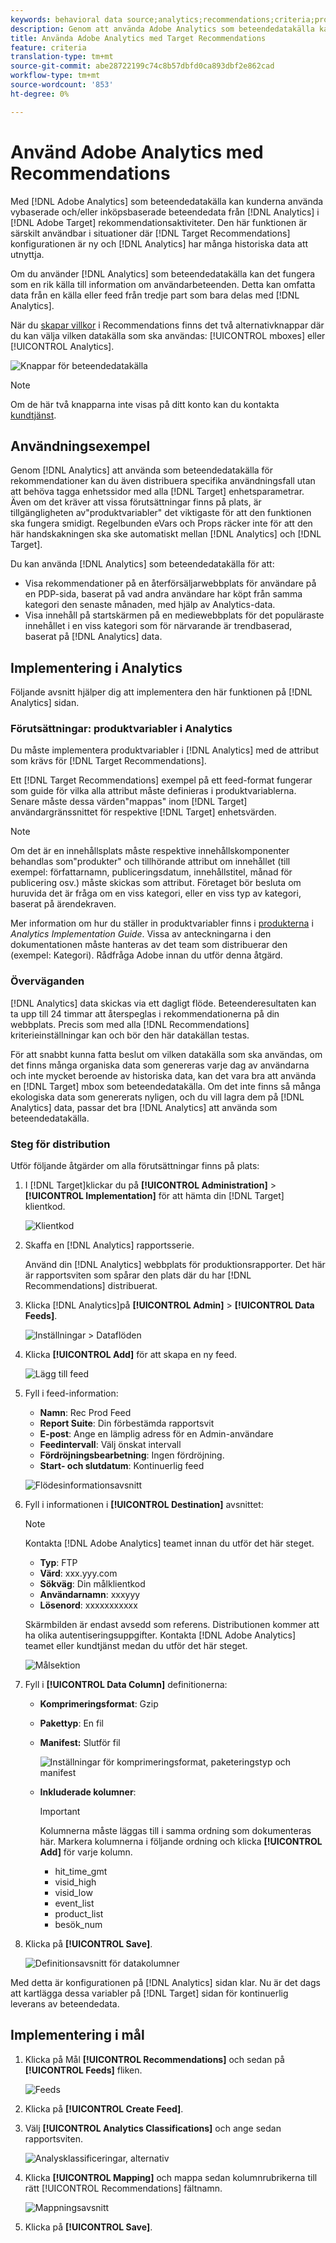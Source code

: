 ```yaml
---
keywords: behavioral data source;analytics;recommendations;criteria;product variables
description: Genom att använda Adobe Analytics som beteendedatakälla kan kunderna använda vybaserade och/eller inköpsbaserade beteendedata från Analytics i Adobe Recommendations.
title: Använda Adobe Analytics med Target Recommendations
feature: criteria
translation-type: tm+mt
source-git-commit: abe28722199c74c8b57dbfd0ca893dbf2e862cad
workflow-type: tm+mt
source-wordcount: '853'
ht-degree: 0%

---
```



# Använd Adobe Analytics med Recommendations

Med [!DNL Adobe Analytics] som beteendedatakälla kan kunderna använda vybaserade och/eller inköpsbaserade beteendedata från [!DNL Analytics] i [!DNL Adobe Target] rekommendationsaktiviteter. Den här funktionen är särskilt användbar i situationer där [!DNL Target Recommendations] konfigurationen är ny och [!DNL Analytics] har många historiska data att utnyttja.

Om du använder [!DNL Analytics] som beteendedatakälla kan det fungera som en rik källa till information om användarbeteenden. Detta kan omfatta data från en källa eller feed från tredje part som bara delas med [!DNL Analytics].

När du [skapar villkor](/help/c-recommendations/c-algorithms/create-new-algorithm.md) i Recommendations finns det två alternativknappar där du kan välja vilken datakälla som ska användas: [!UICONTROL mboxes] eller [!UICONTROL Analytics].

![Knappar för beteendedatakälla](/help/c-recommendations/c-algorithms/assets/behavioral-data-source.png)

>[!NOTE]
>
>Om de här två knapparna inte visas på ditt konto kan du kontakta [kundtjänst](/help/cmp-resources-and-contact-information.md#reference_ACA3391A00EF467B87930A450050077C).

## Användningsexempel

Genom [!DNL Analytics] att använda som beteendedatakälla för rekommendationer kan du även distribuera specifika användningsfall utan att behöva tagga enhetssidor med alla [!DNL Target] enhetsparametrar. Även om det kräver att vissa förutsättningar finns på plats, är tillgängligheten av&quot;produktvariabler&quot; det viktigaste för att den funktionen ska fungera smidigt. Regelbunden eVars och Props räcker inte för att den här handskakningen ska ske automatiskt mellan [!DNL Analytics] och [!DNL Target].

Du kan använda [!DNL Analytics] som beteendedatakälla för att:

* Visa rekommendationer på en återförsäljarwebbplats för användare på en PDP-sida, baserat på vad andra användare har köpt från samma kategori den senaste månaden, med hjälp av Analytics-data.
* Visa innehåll på startskärmen på en mediewebbplats för det populäraste innehållet i en viss kategori som för närvarande är trendbaserad, baserat på [!DNL Analytics] data.

## Implementering i Analytics

Följande avsnitt hjälper dig att implementera den här funktionen på [!DNL Analytics] sidan.

### Förutsättningar: produktvariabler i Analytics

Du måste implementera produktvariabler i [!DNL Analytics] med de attribut som krävs för [!DNL Target Recommendations].

Ett [!DNL Target Recommendations] exempel på ett feed-format fungerar som guide för vilka alla attribut måste definieras i produktvariablerna. Senare måste dessa värden&quot;mappas&quot; inom [!DNL Target] användargränssnittet för respektive [!DNL Target] enhetsvärden.

>[!NOTE]
>
>Om det är en innehållsplats måste respektive innehållskomponenter behandlas som&quot;produkter&quot; och tillhörande attribut om innehållet (till exempel: författarnamn, publiceringsdatum, innehållstitel, månad för publicering osv.) måste skickas som attribut. Företaget bör besluta om huruvida det är fråga om en viss kategori, eller en viss typ av kategori, baserat på ärendekraven.

Mer information om hur du ställer in produktvariabler finns i [produkterna](https://docs.adobe.com/content/help/en/analytics/implementation/vars/page-vars/products.html) i *Analytics Implementation Guide*. Vissa av anteckningarna i den dokumentationen måste hanteras av det team som distribuerar den (exempel: Kategori). Rådfråga Adobe innan du utför denna åtgärd.

### Överväganden

[!DNL Analytics] data skickas via ett dagligt flöde. Beteenderesultaten kan ta upp till 24 timmar att återspeglas i rekommendationerna på din webbplats. Precis som med alla [!DNL Recommendations] kriterieinställningar kan och bör den här datakällan testas.

För att snabbt kunna fatta beslut om vilken datakälla som ska användas, om det finns många organiska data som genereras varje dag av användarna och inte mycket beroende av historiska data, kan det vara bra att använda en [!DNL Target] mbox som beteendedatakälla. Om det inte finns så många ekologiska data som genererats nyligen, och du vill lagra dem på [!DNL Analytics] data, passar det bra [!DNL Analytics] att använda som beteendedatakälla.

### Steg för distribution

Utför följande åtgärder om alla förutsättningar finns på plats:

1. I [!DNL Target]klickar du på **[!UICONTROL Administration]** > **[!UICONTROL Implementation]** för att hämta din [!DNL Target] klientkod.

   ![Klientkod](/help/c-recommendations/c-algorithms/assets/client-code.png)

1. Skaffa en [!DNL Analytics] rapportsserie.

   Använd din [!DNL Analytics] webbplats för produktionsrapporter. Det här är rapportsviten som spårar den plats där du har [!DNL Recommendations] distribuerat.

1. Klicka [!DNL Analytics]på **[!UICONTROL Admin]** > **[!UICONTROL Data Feeds]**.

   ![Inställningar > Dataflöden](/help/c-recommendations/c-algorithms/assets/data-feed.png)

1. Klicka **[!UICONTROL Add]** för att skapa en ny feed.

   ![Lägg till feed](/help/c-recommendations/c-algorithms/assets/add-feed.png)

1. Fyll i feed-information:

   * **Namn**: Rec Prod Feed
   * **Report Suite**: Din förbestämda rapportsvit
   * **E-post**: Ange en lämplig adress för en Admin-användare
   * **Feedintervall**: Välj önskat intervall
   * **Fördröjningsbearbetning**: Ingen fördröjning.
   * **Start- och slutdatum**: Kontinuerlig feed

   ![Flödesinformationsavsnitt](/help/c-recommendations/c-algorithms/assets/feed-information.png)

1. Fyll i informationen i **[!UICONTROL Destination]** avsnittet:

   >[!NOTE]
   > 
   >Kontakta [!DNL Adobe Analytics] teamet innan du utför det här steget.

   * **Typ**: FTP
   * **Värd**: xxx.yyy.com
   * **Sökväg**: Din målklientkod
   * **Användarnamn**: xxxyyy
   * **Lösenord**: xxxxxxxxxxx

   Skärmbilden är endast avsedd som referens. Distributionen kommer att ha olika autentiseringsuppgifter. Kontakta [!DNL Adobe Analytics] teamet eller kundtjänst medan du utför det här steget.

   ![Målsektion](/help/c-recommendations/c-algorithms/assets/destination.png)

1. Fyll i **[!UICONTROL Data Column]** definitionerna:

   * **Komprimeringsformat**: Gzip
   * **Pakettyp**:  En fil
   * **Manifest:** Slutför fil

      ![Inställningar för komprimeringsformat, paketeringstyp och manifest](/help/c-recommendations/c-algorithms/assets/compression.png)

   * **Inkluderade kolumner**:

      >[!IMPORTANT]
      >
      >Kolumnerna måste läggas till i samma ordning som dokumenteras här. Markera kolumnerna i följande ordning och klicka **[!UICONTROL Add]** för varje kolumn.

      * hit_time_gmt
      * visid_high
      * visid_low
      * event_list
      * product_list
      * besök_num

1. Klicka på **[!UICONTROL Save]**.

   ![Definitionsavsnitt för datakolumner](/help/c-recommendations/c-algorithms/assets/data-column-definitions.png)

Med detta är konfigurationen på [!DNL Analytics] sidan klar. Nu är det dags att kartlägga dessa variabler på [!DNL Target] sidan för kontinuerlig leverans av beteendedata.

## Implementering i mål

1. Klicka på Mål **[!UICONTROL Recommendations]** och sedan på **[!UICONTROL Feeds]** fliken.

   ![Feeds](/help/c-recommendations/c-algorithms/assets/feeds-tab.png)

1. Klicka på **[!UICONTROL Create Feed]**.

1. Välj **[!UICONTROL Analytics Classifications]** och ange sedan rapportsviten.

   ![Analysklassificeringar, alternativ](/help/c-recommendations/c-algorithms/assets/analytics-classifications.png)

1. Klicka **[!UICONTROL Mapping]** och mappa sedan kolumnrubrikerna till rätt [!UICONTROL Recommendations] fältnamn.

   ![Mappningsavsnitt](/help/c-recommendations/c-algorithms/assets/mapping.png)

1. Klicka på **[!UICONTROL Save]**.